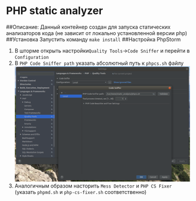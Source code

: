 # PHP static analyzer
##Описание:
Данный контейнер создан для запуска статических анализаторов кода (не зависит от локально установленной версии php)
##Установка
Запустить команду `make install`
##Настройка PhpStorm
1. В шторме открыть настройки`Quality Tools`->`Code Sniffer` и перейти в `Configuration`
2. В `PHP Code Sniffer path` указать абсолютный путь к `phpcs.sh` файлу
![alt text](docs/sniffer_settings.png "")
3. Аналогичным образом насторить `Mess Detector` и `PHP CS Fixer` (указать `phpmd.sh` и `php-cs-fixer.sh` соответственно)
